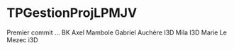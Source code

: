 # TPGestionProjLPMJV
Premier commit ... BK
Axel Mambole
Gabriel Auchère I3D
Mila I3D
Marie Le Mezec i3D
